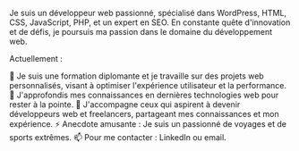 
Je suis un développeur web passionné, spécialisé dans WordPress, HTML, CSS, JavaScript, PHP, et un expert en SEO. En constante quête d'innovation et de défis, je poursuis ma passion dans le domaine du développement web.

Actuellement :

🔭 Je suis une formation diplomante et je travaille sur des projets web personnalisés, visant à optimiser l'expérience utilisateur et la performance.
🌱 J'approfondis mes connaissances en dernières technologies web pour rester à la pointe.
👯 J'accompagne ceux qui aspirent à devenir développeurs web et freelancers, partageant mes connaissances et mon expérience.
⚡ Anecdote amusante : Je suis un passionné de voyages et de sports extrêmes.
📫 Pour me contacter : LinkedIn ou email.

